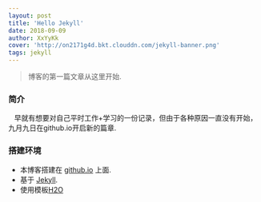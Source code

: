 ```yaml
---
layout: post
title: 'Hello Jekyll'
date: 2018-09-09
author: XxYyKk
cover: 'http://on2171g4d.bkt.clouddn.com/jekyll-banner.png'
tags: jekyll
---
```


> 博客的第一篇文章从这里开始.

### 简介
    
&nbsp;&nbsp; 早就有想要对自己平时工作+学习的一份记录，但由于各种原因一直没有开始，九月九日在github.io开启新的篇章.

### 搭建环境

* 本博客搭建在 [github.io](https://github.io/) 上面.
* 基于 [Jekyll](https://www.jekyll.com).
* 使用模板[H2O](https://github.com/kaeyleo/jekyll-theme-H2O)
